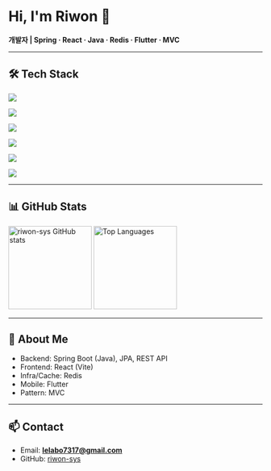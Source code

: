 # Hi, I'm Riwon 👋

**개발자 | Spring · React · Java · Redis · Flutter · MVC**

---

## 🛠 Tech Stack

<!-- Spring -->
<a href="#"><img src="https://img.shields.io/badge/Spring-6DB33F?style=flat-square&logo=spring&logoColor=white"/></a>
<!-- React -->
<a href="#"><img src="https://img.shields.io/badge/React-61DAFB?style=flat-square&logo=react&logoColor=black"/></a>
<!-- Java -->
<a href="#"><img src="https://img.shields.io/badge/Java-007396?style=flat-square&logo=java&logoColor=white"/></a>
<!-- Redis -->
<a href="#"><img src="https://img.shields.io/badge/Redis-DC382D?style=flat-square&logo=redis&logoColor=white"/></a>
<!-- Flutter -->
<a href="#"><img src="https://img.shields.io/badge/Flutter-02569B?style=flat-square&logo=flutter&logoColor=white"/></a>
<!-- MVC -->
<a href="#"><img src="https://img.shields.io/badge/MVC-Pattern-blue?style=flat-square&logoColor=white"/></a>

---

## 📊 GitHub Stats

<p>
  <img
    src="https://github-readme-stats.vercel.app/api?username=riwon-sys&show_icons=true&include_all_commits=true&count_private=true&theme=default"
    alt="riwon-sys GitHub stats"
    height="165"
  />
  <img
    src="https://github-readme-stats.vercel.app/api/top-langs/?username=riwon-sys&layout=compact&langs_count=8&theme=default"
    alt="Top Languages"
    height="165"
  />
</p>

---

## 🔧 About Me
- Backend: Spring Boot (Java), JPA, REST API  
- Frontend: React (Vite)  
- Infra/Cache: Redis  
- Mobile: Flutter  
- Pattern: MVC  

---

## 📫 Contact
- Email: **lelabo7317@gmail.com**  
- GitHub: [riwon-sys](https://github.com/riwon-sys)  
